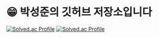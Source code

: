 
# :grin:  박성준의 깃허브 저장소입니다
[![Solved.ac Profile](http://mazassumnida.wtf/api/v2/generate_badge?boj=ckckckemfdjdhk)](https://solved.ac/profile/ckckckemfdjdhk/) 
[![Solved.ac Profile](http://mazassumnida.wtf/api/v2/generate_badge?boj=ckckckemfdjdhk@gmail.com)](https://solved.ac/ckckckemfdjdhk@gmail.com/)
